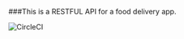 ###This is a RESTFUL API for a food delivery app.

![CircleCI](https://img.shields.io/circleci/build/github/AmirShaban53/fastfood_backend/master)

